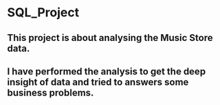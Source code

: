 # SQL_Project
## This project is about analysing the Music Store data.
## I have performed the analysis to get the deep insight of data and tried to answers some business problems.
